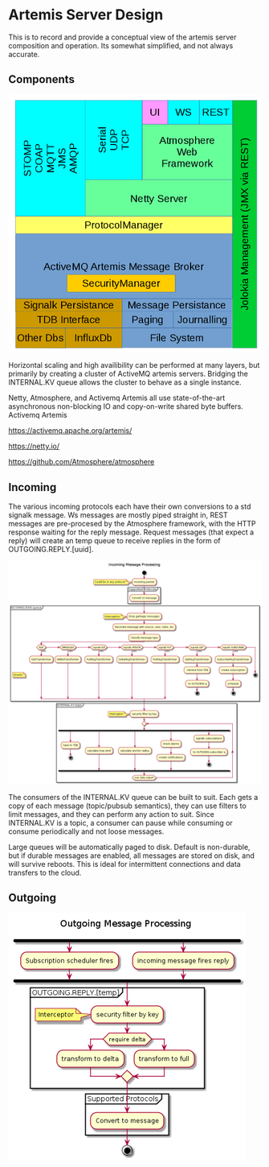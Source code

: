 Artemis Server Design 
=====================

This is to record and provide a conceptual view of the artemis server composition and operation. Its somewhat simplified, and not always accurate.

Components
----------

![](./artemisComponents.png?raw=true)

Horizontal scaling and high availibility can be performed at many layers, but primarily by creating a cluster of ActiveMQ artemis servers. 
Bridging the INTERNAL.KV queue allows the cluster to behave as a single instance.

Netty, Atmosphere, and Activemq Artemis all use state-of-the-art asynchronous non-blocking IO and copy-on-write shared byte buffers. Activemq Artemis 

https://activemq.apache.org/artemis/

https://netty.io/

https://github.com/Atmosphere/atmosphere


Incoming
--------

The various incoming protocols each have their own conversions to a std signalk message. Ws messages are mostly piped straight in, 
REST messages are pre-procesed by the Atmosphere framework, with the HTTP response waiting for the reply message. 
Request messages (that expect a reply) will create an temp queue to receive replies in the form of OUTGOING.REPLY.[uuid]. 

![](./incomingMsgHandling.png?raw=true)

The consumers of the INTERNAL.KV queue can be built to suit. Each gets a copy of each message (topic/pubsub semantics), 
they can use filters to limit messages, and they can perform any action to suit. Since INTERNAL.KV is a topic, 
a consumer can pause while consuming or consume periodically and not loose messages. 

Large queues will be automatically paged to disk. Default is non-durable, but if durable messages are enabled, all messages are stored on disk, and will survive reboots. This is ideal for intermittent connections and data transfers to the cloud.

Outgoing
--------  

![](./outgoingMsgHandling.png?raw=true)

